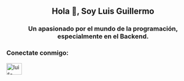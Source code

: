 <h2 align="center">Hola 👋, Soy Luis Guillermo</h2>
<h3 align="center">Un apasionado por el mundo de la programación, especialmente en el Backend.</h3>

<h3 align="left">Conectate conmigo:</h3>
<p align="left">
<a href="https://linkedin.com/in/luis-guillermo-valbuena-a3a6b4222" target="blank"><img align="center" src="https://raw.githubusercontent.com/rahuldkjain/github-profile-readme-generator/master/src/images/icons/Social/linked-in-alt.svg" alt="luis-guillermo-valbuena-a3a6b4222" height="30" width="40" /></a>
</p>

